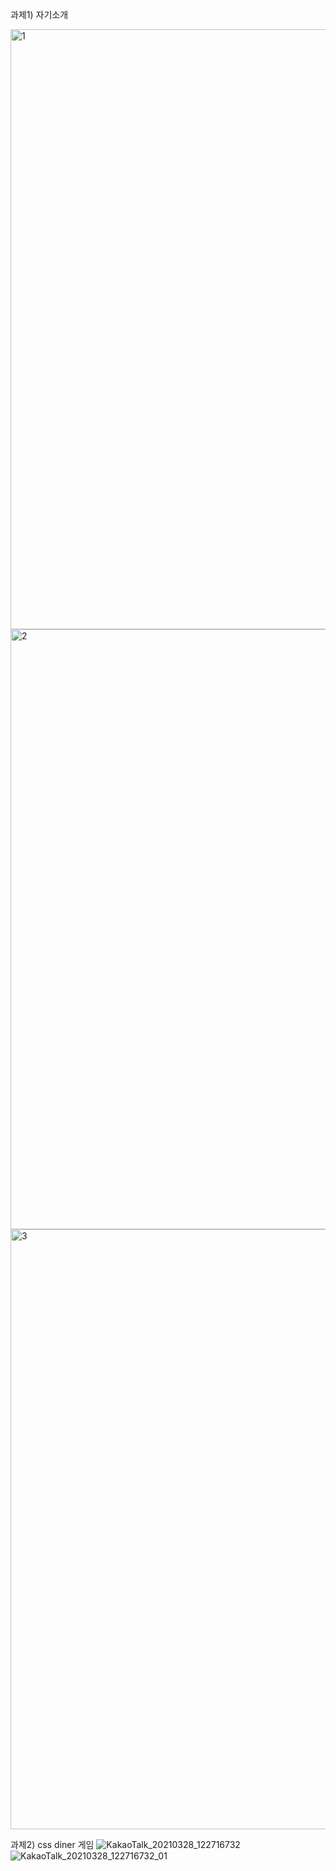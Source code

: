 과제1) 자기소개

<img width="960" alt="1" src="https://user-images.githubusercontent.com/81062189/112741426-bea66200-8fc0-11eb-996c-f36c6f317ec6.png">
<img width="960" alt="2" src="https://user-images.githubusercontent.com/81062189/112741427-c108bc00-8fc0-11eb-941f-5def1aaa7c63.png">
 
 
 <img width="960" alt="3" src="https://user-images.githubusercontent.com/81062189/112741431-c8c86080-8fc0-11eb-8d7b-eb0a0788bd3e.png">



과제2) css diner 게임
![KakaoTalk_20210328_122716732](https://user-images.githubusercontent.com/81062189/112741461-fb725900-8fc0-11eb-8d4a-d189237425c8.jpg)
![KakaoTalk_20210328_122716732_01](https://user-images.githubusercontent.com/81062189/112741462-fca38600-8fc0-11eb-9083-df32a82c1e73.jpg)
